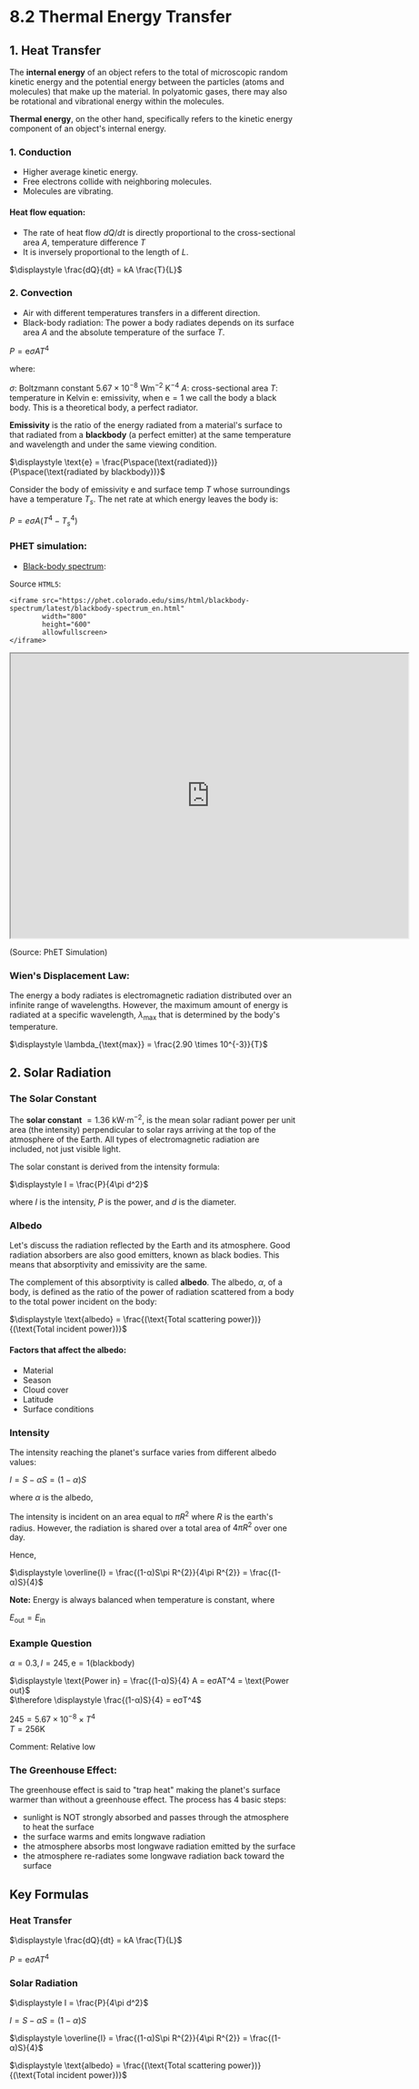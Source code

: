 # 8.2 Thermal Energy Transfer

## 1. Heat Transfer

The **internal energy** of an object refers to the total of microscopic random kinetic energy and the potential energy between the particles (atoms and molecules) that make up the material. In polyatomic gases, there may also be rotational and vibrational energy within the molecules.

**Thermal energy**, on the other hand, specifically refers to the kinetic energy component of an object's internal energy.

### 1. Conduction

- Higher average kinetic energy.
- Free electrons collide with neighboring molecules.
- Molecules are vibrating.

#### Heat flow equation:

- The rate of heat flow $dQ/dt$ is directly proportional to the cross-sectional area $A$, temperature difference $T$
- It is inversely proportional to the length of $L$.

$\displaystyle \frac{dQ}{dt} = kA \frac{T}{L}$

### 2. Convection

- Air with different temperatures transfers in a different direction.
- Black-body radiation: The power a body radiates depends on its surface area $A$ and the absolute temperature of the surface $T$.

$P = \text{e}\sigma AT^4$

where:

$\sigma$: Boltzmann constant $5.67 \times 10^{-8} \text{ Wm}^{-2} \text{ K}^{-4}$ 
$A$: cross-sectional area
$T$: temperature in Kelvin
$\text{e}$: emissivity, when $\text{e}=1$ we call the body a black body. This is a theoretical body, a perfect radiator.

**Emissivity** is the ratio of the energy radiated from a material's surface to that radiated from a **blackbody** (a perfect emitter) at the same temperature and wavelength and under the same viewing condition.

$\displaystyle \text{e} = \frac{P\space(\text{radiated})}{P\space(\text{radiated by blackbody})}$

Consider the body of emissivity $\text{e}$ and surface temp $T$ whose surroundings have a temperature $T_s$. The net rate at which energy leaves the body is:

$P = e\sigma A(T^4-T_s^4)$

### PHET simulation:

- [Black-body spectrum](https://phet.colorado.edu/sims/html/blackbody-spectrum/latest/blackbody-spectrum_en.html):

Source `HTML5`:

```HTML[]
<iframe src="https://phet.colorado.edu/sims/html/blackbody-spectrum/latest/blackbody-spectrum_en.html"
        width="800"
        height="600"
        allowfullscreen>
</iframe>
```

<iframe src="https://phet.colorado.edu/sims/html/blackbody-spectrum/latest/blackbody-spectrum_en.html"
        width="700"
        height="500"
        allowfullscreen>
</iframe>

(Source: PhET Simulation)

### Wien's Displacement Law:

The energy a body radiates is electromagnetic radiation distributed over an infinite range of wavelengths. However, the maximum amount of energy is radiated at a specific wavelength, $\lambda_{\text{max}}$ that is determined by the body's temperature.

$\displaystyle \lambda_{\text{max}} = \frac{2.90 \times 10^{-3}}{T}$

## 2. Solar Radiation
### The Solar Constant

The **solar constant** $= 1.36\text{ kW⋅m}^{−2}$, is the mean solar radiant power per unit area (the intensity) perpendicular to solar rays arriving at the top of the atmosphere of the Earth. All types of electromagnetic radiation are included, not just visible light.

The solar constant is derived from the intensity formula:

$\displaystyle I = \frac{P}{4\pi d^2}$

where $I$ is the intensity, $P$ is the power, and $d$ is the diameter.

### Albedo

Let's discuss the radiation reflected by the Earth and its atmosphere. Good radiation absorbers are also good emitters, known as black bodies. This means that absorptivity and emissivity are the same.

The complement of this absorptivity is called **albedo**. The albedo, $α$, of a body, is defined as the ratio of the power of radiation scattered from a body to the total power incident on the body:

$\displaystyle \text{albedo} = \frac{(\text{Total scattering power})}{(\text{Total incident power})}$

#### Factors that affect the albedo:

- Material
- Season
- Cloud cover
- Latitude
- Surface conditions

### Intensity

The intensity reaching the planet's surface varies from different albedo values:

$I = S-αS = (1-α)S$

where $\alpha$ is the albedo,

The intensity is incident on an area equal to $\pi R^2$ where $R$ is the earth's radius. However, the radiation is shared over a total area of $4\pi R^2$ over one day.

Hence,

$\displaystyle \overline{I} = \frac{(1-α)S\pi R^{2}}{4\pi R^{2}} = \frac{(1-α)S}{4}$

**Note:** Energy is always balanced when temperature is constant, where

$E_{\text{out}} = E_{\text{in}}$

### Example Question

$α = 0.3, I = 245, \text{e} = 1(\text{blackbody})$

$\displaystyle \text{Power in} = \frac{(1-α)S}{4} A = eσAT^4 = \text{Power out}$\
$\therefore \displaystyle \frac{(1-α)S}{4} = eσT^4$

$245 = 5.67\times10^{-8} \times T^4$\
$T = 256\text{K}$

Comment: Relative low

### The Greenhouse Effect:

The greenhouse effect is said to "trap heat" making the planet's surface warmer than without a greenhouse effect. The process has 4 basic steps:
- sunlight is NOT strongly absorbed and passes through the atmosphere to heat the surface
- the surface warms and emits longwave radiation
- the atmosphere absorbs most longwave radiation emitted by the surface
- the atmosphere re-radiates some longwave radiation back toward the surface

## Key Formulas

### Heat Transfer

$\displaystyle \frac{dQ}{dt} = kA \frac{T}{L}$

$P = \text{e}\sigma AT^4$

### Solar Radiation

$\displaystyle I = \frac{P}{4\pi d^2}$

$I = S-αS = (1-α)S$

$\displaystyle \overline{I} = \frac{(1-α)S\pi R^{2}}{4\pi R^{2}} = \frac{(1-α)S}{4}$

$\displaystyle \text{albedo} = \frac{(\text{Total scattering power})}{(\text{Total incident power})}$
